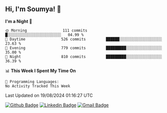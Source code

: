 ## Hi, I'm Soumya! 👋

<!--START_SECTION:waka-->
**I'm a Night 🦉** 

```text
🌞 Morning                111 commits         █░░░░░░░░░░░░░░░░░░░░░░░░   04.99 % 
🌆 Daytime                526 commits         ██████░░░░░░░░░░░░░░░░░░░   23.63 % 
🌃 Evening                779 commits         █████████░░░░░░░░░░░░░░░░   35.00 % 
🌙 Night                  810 commits         █████████░░░░░░░░░░░░░░░░   36.39 % 
```


📊 **This Week I Spent My Time On** 

```text
💬 Programming Languages: 
No Activity Tracked This Week
```


 Last Updated on 19/08/2024 01:16:27 UTC
<!--END_SECTION:waka-->

[![Github Badge](https://img.shields.io/badge/-rubyruins-grey?style=for-the-badge&logo=github&logoColor=white&link=https://github.com/rubyruins/)](https://www.github.com/rubyruins/) 
[![Linkedin Badge](https://img.shields.io/badge/-Soumya%20Parekh-0072b1?style=for-the-badge&logo=Linkedin&logoColor=white&link=https://www.linkedin.com/in/Soumya-Parekh/)](https://www.linkedin.com/in/Soumya-Parekh/) 
[![Gmail Badge](https://img.shields.io/badge/-soumyaparekh.me@gmail.com-c14438?style=for-the-badge&logo=Gmail&logoColor=white&link=mailto:soumyaparekh.me@gmail.com)](mailto:soumyaparekh.me@gmail.com) 

